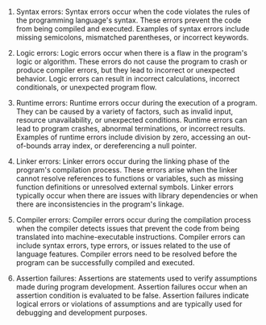 1. Syntax errors:
Syntax errors occur when the code violates the rules of the programming language's syntax. These errors prevent the code from being compiled and executed. Examples of syntax errors include missing semicolons, mismatched parentheses, or incorrect keywords.

2. Logic errors:
  Logic errors occur when there is a flaw in the program's logic or algorithm. These errors do not cause the program to crash or produce compiler errors, but they lead to incorrect or unexpected behavior. Logic errors can result in incorrect calculations, incorrect conditionals, or unexpected program flow.

3. Runtime errors:
  Runtime errors occur during the execution of a program. They can be caused by a variety of factors, such as invalid input, resource unavailability, or unexpected conditions. Runtime errors can lead to program crashes, abnormal terminations, or incorrect results. Examples of runtime errors include division by zero, accessing an out-of-bounds array index, or dereferencing a null pointer.

4. Linker errors:
  Linker errors occur during the linking phase of the program's compilation process. These errors arise when the linker cannot resolve references to functions or variables, such as missing function definitions or unresolved external symbols. Linker errors typically occur when there are issues with library dependencies or when there are inconsistencies in the program's linkage.

5. Compiler errors:
  Compiler errors occur during the compilation process when the compiler detects issues that prevent the code from being translated into machine-executable instructions. Compiler errors can include syntax errors, type errors, or issues related to the use of language features. Compiler errors need to be resolved before the program can be successfully compiled and executed.

6. Assertion failures:
  Assertions are statements used to verify assumptions made during program development. Assertion failures occur when an assertion condition is evaluated to be false. Assertion failures indicate logical errors or violations of assumptions and are typically used for debugging and development purposes.
